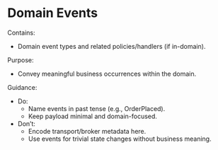 # Domain Events

Contains:

- Domain event types and related policies/handlers (if in-domain).

Purpose:

- Convey meaningful business occurrences within the domain.

Guidance:

- Do:
    - Name events in past tense (e.g., OrderPlaced).
    - Keep payload minimal and domain-focused.
- Don’t:
    - Encode transport/broker metadata here.
    - Use events for trivial state changes without business meaning.
